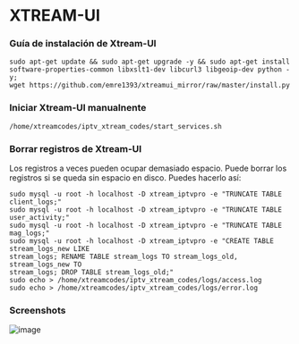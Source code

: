# XTREAM-UI

### Guía de instalación de Xtream-UI

```
sudo apt-get update && sudo apt-get upgrade -y && sudo apt-get install software-properties-common libxslt1-dev libcurl3 libgeoip-dev python -y;
wget https://github.com/emre1393/xtreamui_mirror/raw/master/install.py
```
 

### Iniciar Xtream-UI manualnente

```
/home/xtreamcodes/iptv_xtream_codes/start_services.sh
```


### Borrar registros de Xtream-UI

Los registros a veces pueden ocupar demasiado espacio. Puede borrar los registros si se queda
sin espacio en disco. Puedes hacerlo así:

```
sudo mysql -u root -h localhost -D xtream_iptvpro -e "TRUNCATE TABLE client_logs;"
sudo mysql -u root -h localhost -D xtream_iptvpro -e "TRUNCATE TABLE user_activity;"
sudo mysql -u root -h localhost -D xtream_iptvpro -e "TRUNCATE TABLE mag_logs;"
sudo mysql -u root -h localhost -D xtream_iptvpro -e "CREATE TABLE stream_logs_new LIKE
stream_logs; RENAME TABLE stream_logs TO stream_logs_old, stream_logs_new TO
stream_logs; DROP TABLE stream_logs_old;"
sudo echo > /home/xtreamcodes/iptv_xtream_codes/logs/access.log
sudo echo > /home/xtreamcodes/iptv_xtream_codes/logs/error.log
```


### Screenshots

![image](https://opengraph.githubassets.com/65740129b6b8f74eae178412a56bd38ece6a40dd1799406487a2857b97f33ce1/xtream-ui-org/xtream-ui-install)
